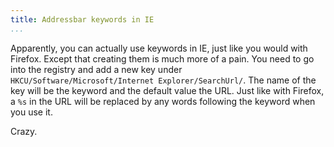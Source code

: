 ```yaml
---
title: Addressbar keywords in IE
...
```


Apparently, you can actually use keywords in IE, just like you would with
Firefox. Except that creating them is much more of a pain. You need to go into
the registry and add a new key under `HKCU/Software/Microsoft/Internet
Explorer/SearchUrl/`. The name of the key will be the keyword and the default
value the URL. Just like with Firefox, a `%s` in the URL will be replaced by
any words following the keyword when you use it.

Crazy.
